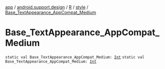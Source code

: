 [app](../../../index.md) / [android.support.design](../../index.md) / [R](../index.md) / [style](index.md) / [Base_TextAppearance_AppCompat_Medium](./-base_-text-appearance_-app-compat_-medium.md)

# Base_TextAppearance_AppCompat_Medium

`static val Base_TextAppearance_AppCompat_Medium: `[`Int`](https://kotlinlang.org/api/latest/jvm/stdlib/kotlin/-int/index.html)
`static val Base_TextAppearance_AppCompat_Medium: `[`Int`](https://kotlinlang.org/api/latest/jvm/stdlib/kotlin/-int/index.html)